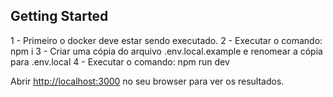 ## Getting Started

1 - Primeiro o docker deve estar sendo executado.
2 - Executar o comando: npm i
3 - Criar uma cópia do arquivo .env.local.example e renomear a cópia para .env.local
4 - Executar o comando: npm run dev

Abrir [http://localhost:3000](http://localhost:3000) no seu browser para ver os resultados.

